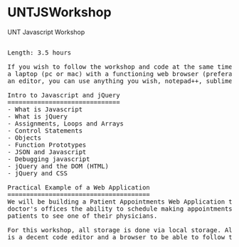 # UNTJSWorkshop
UNT Javascript Workshop
<pre>

Length: 3.5 hours

If you wish to follow the workshop and code at the same time, you’ll need to bring:
a laptop (pc or mac) with a functioning web browser (preferably firefox)
an editor, you can use anything you wish, notepad++, sublime, vi, etc., I don’t recommend Notepad

Intro to Javascript and jQuery
==============================
- What is Javascript
- What is jQuery
- Assignments, Loops and Arrays
- Control Statements
- Objects
- Function Prototypes
- JSON and Javascript
- Debugging javascript
- jQuery and the DOM (HTML)
- jQuery and CSS

Practical Example of a Web Application
======================================
We will be building a Patient Appointments Web Application that gives 
doctor's offices the ability to schedule making appointments for their 
patients to see one of their physicians. 

For this workshop, all storage is done via local storage. All you need 
is a decent code editor and a browser to be able to follow the workshop.

</pre>



